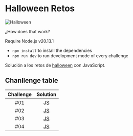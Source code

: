 # Halloween Retos
![Halloween](https://github.com/user-attachments/assets/5373adc3-cd3e-4d72-a8e8-5709c944d5b5)

¿How does that work?

Require Node.js v20.13.1

* `npm install` to install the dependencies
* `npm run dev` to run development mode of every challenge

Solución a los retos de [halloween](https://halloween.dev/) con JavaScript.


## Chanllenge table

| Challenge |                                 Solution                                   |
| :-------: |:--------------------------------------------------------------------------: |
|    #01    | [JS](challenges/challenge-01/index.js) |
|    #02    | [JS](challenges/challenge-02/index.js) |
|    #03    | [JS](challenges/challenge-03/index.js) |
|    #04    | [JS](challenges/challenge-04/index.js) |
